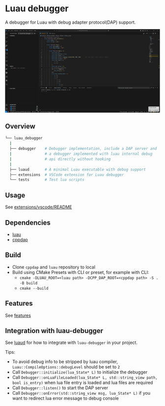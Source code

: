 # Luau debugger

A debugger for Luau with debug adapter protocol(DAP) support.

![](docs/demo.gif)

## Overview

```bash
└── luau_debugger
  |
  ├── debugger    # Debugger implementation, include a DAP server and
  |               # a debugger implemented with luau internal debug
  |               # api directly without hooking
  |
  ├── luaud       # A minimal Luau executable with debug support
  ├── extensions  # VSCode extension for Luau debugger
  └── tests       # Test lua scripts
```

## Usage

See [extensions/vscode/README](./extensions/vscode/README.md)

## Dependencies

- [luau](https://github.com/luau-lang/luau)
- [cppdap](https://github.com/google/cppdap)

## Build
- Clone `cppdap` and `luau` repository to local
- Build using CMake Presets with CLI or preset, for example with CLI:
  - `cmake -DLUAU_ROOT=<luau path> -DCPP_DAP_ROOT=<cppdap path> -S . -B build`
  - `cmake --build`

## Features

See [features](./extensions/vscode/README.md#features)

## Integration with luau-debugger

See [luaud](./luaud/main.cpp) for how to integrate with `luau-debugger` in your project.

Tips:
- To avoid debug info to be stripped by luau compiler, `Luau::CompileOptions::debugLevel` should be set to `2`
- Call `Debugger::initialize(lua_State* L)` to initialize the debugger
- Call `Debugger::onLuaFileLoaded(lua_State* L, std::string_view path, bool is_entry)` when lua file entry is loaded and lua files are required
- Call `Debugger::listen()` to start the DAP server
- Call `Debugger::onError(std::string_view msg, lua_State* L)` if you want to redirect lua error message to debug console
